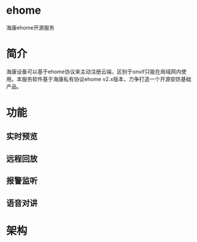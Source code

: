 # ehome
海康ehome开源服务
# 简介
海康设备可以基于ehome协议来主动注册云端，区别于onvif只能在局域网内使用。本服务软件基于海康私有协议ehome v2.x版本，力争打造一个开源安防基础产品。
# 功能
## 实时预览
## 远程回放
## 报警监听
## 语音对讲

# 架构
